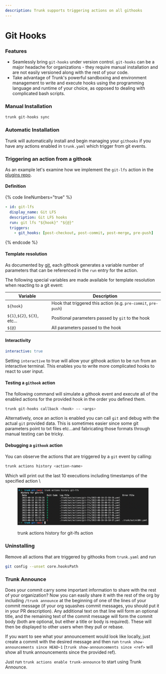 ```yaml
---
description: Trunk supports triggering actions on all githooks
---
```


# Git Hooks

### Features

* Seamlessly bring `git-hooks` under version control. `git-hooks`  can be a major headache for organizations - they require manual installation and are not easily versioned along with the rest of your code.
* Take advantage of Trunk's powerful sandboxing and environment management to write and execute hooks using the programming language and runtime of your choice, as opposed to dealing with complicated bash scripts.

### Manual Installation

```bash
trunk git-hooks sync
```

### Automatic Installation

Trunk will automatically install and begin managing your `githooks` if you have any actions enabled in `trunk.yaml` which trigger from git events.

### Triggering an action from a githook

As an example let's examine how we implement the `git-lfs` action in the [plugins repo](https://github.com/trunk-io/plugins).

#### Definition

{% code lineNumbers="true" %}
```yaml
- id: git-lfs
  display_name: Git LFS
  description: Git LFS hooks
  run: git lfs "${hook}" "${@}"
  triggers:
    - git_hooks: [post-checkout, post-commit, post-merge, pre-push]
```
{% endcode %}

#### Template resolution

As documented by [git](https://git-scm.com/docs/githooks), each githook generates a variable number of parameters that can be referenced in the `run` entry for the action.

The following special variables are made available for template resolution when reacting to a git event:

| Variable                      | Description                                                     |
| ----------------------------- | --------------------------------------------------------------- |
| `${hook}`                     | Hook that triggered this action (e.g. `pre-commit`, `pre-push`) |
| `${1}`,`${2}`, `${3}`, etc... | Positional parameters passed by `git` to the hook               |
| `${@}`                        | All parameters passed to the hook                               |

#### Interactivity

```yaml
interactive: true
```

Setting `interactive` to true will allow your githook action to be run from an interactive terminal. This enables you to write more complicated hooks to react to user input.

#### Testing a `githook` action

The following command will simulate a githook event and execute all of the enabled actions for the provided hook in the order you defined them.

```bash
trunk git-hooks callback <hook> -- <args>
```

Alternatively, once an action is enabled you can call `git` and debug with the actual `git` provided data. This is sometimes easier since some git parameters point to txt files etc...and fabricating those formats through manual testing can be tricky.

#### Debugging a `githook` action

You can observe the actions that are triggered by a `git` event by calling:

```bash
trunk actions history <action-name>
```

Which will print out the last 10 executions including timestamps of the specified action \\

<figure><img src="../../../.gitbook/assets/image (1) (1) (1) (1).png" alt=""><figcaption><p>trunk actions history for git-lfs action</p></figcaption></figure>

### Uninstalling

Remove all actions that are triggered by githooks from `trunk.yaml` and run

```bash
git config --unset core.hooksPath
```

### Trunk Announce

Does your commit carry some important information to share with the rest of your organization? Now you can easily share it with the rest of the org by including `/trunk announce` at the beginning of one of the lines of your commit message (if your org squashes commit messages, you should put it in your PR description). Any additional text on that line will form an optional title, and the remaining text of the commit message will form the commit body (both are optional, but either a title or body is required). These will then be displayed to other users when they pull or rebase.

If you want to see what your announcement would look like locally, just create a commit with the desired message and then run `trunk show-announcements since HEAD~1` (`trunk show-announcements since <ref>` will show all trunk announcements since the provided ref).

Just run `trunk actions enable trunk-announce` to start using Trunk Announce.
